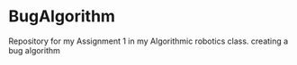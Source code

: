 # BugAlgorithm
Repository for my Assignment 1 in my Algorithmic robotics class. creating a bug algorithm
